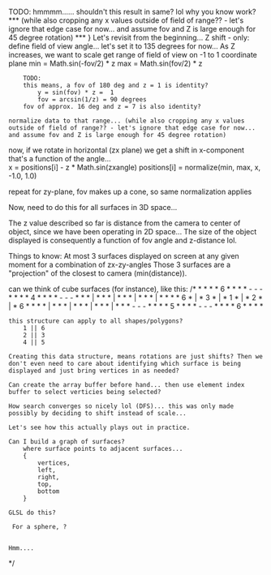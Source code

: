 TODO: hmmmm...... shouldn't this result in same? lol why you know work?
	*** (while also cropping any x values outside of field of range?? - let's ignore that edge case for now... and assume fov and Z is large enough for 45 degree rotation) ***
}
 Let's revisit from the beginning...
 Z shift - only:
 define field of view angle... let's set it to 135 degrees for now...
 As Z increases, we want to scale
	get range of field of view on -1 to 1 coordinate plane 
		min = Math.sin(-fov/2) * z
		max = Math.sin(fov/2) * z

		TODO:
		this means, a fov of 180 deg and z = 1 is identity?
			y = sin(fov) * z =  1
			fov = arcsin(1/z) = 90 degrees
		fov of approx. 16 deg and z = 7 is also identity?

 	normalize data to that range... (while also cropping any x values outside of field of range?? - let's ignore that edge case for now... and assume fov and Z is large enough for 45 degree rotation)
			
 now, if we rotate in horizontal (zx plane) we get a shift in x-component that's a function of the angle...			
	x = positions[i] - z * Math.sin(zxangle)
  positions[i] = normalize(min, max, x, -1.0, 1.0)

 repeat for zy-plane, fov makes up a cone, so same normalization applies
 

 Now, need to do this for all surfaces in 3D space...

 The z value described so far is distance from the camera to center of object, since we have been operating in 2D space... 
	The size of the object displayed is consequently a function of fov angle and z-distance lol.
	

 Things to know:
	At most 3 surfaces displayed on screen at any given moment for a combination of zx-zy-angles
	Those 3 surfaces are a "projection" of the closest to camera (min(distance)).
 	

 can we think of cube surfaces (for instance), like this:
/*
					* * *
					* 6 *
					* * *
					- - -
					* * *
					* 4 *
					* * * 
					- - -
	* * * |	* * * | * * * | * * * | * * *
	* 6 * |	* 3 * | * 1 * | * 2 * | * 6 *
	* * * |	* * * | * * * | * * * | * * *
					- - -
					* * *
					* 5 *
					* * * 
					- - -
					* * *
					* 6 *
					* * *
					
	this structure can apply to all shapes/polygons?
		1 || 6
		2 || 3
		4 || 5
		
	Creating this data structure, means rotations are just shifts? Then we don't even need to care about identifying which surface is being displayed and just bring vertices in as needed?
	
	Can create the array buffer before hand... then use element index buffer to select verticies being selected?
	
	How search converges so nicely lol (DFS)... this was only made possibly by deciding to shift instead of scale...
	
	Let's see how this actually plays out in practice.
	
	Can I build a graph of surfaces?
		where surface points to adjacent surfaces...
		{
			vertices,
			left,
			right,
			top,
			bottom
		}
		
	GLSL do this?
	
	 For a sphere, ?
	 
	 
	Hmm....
*/		    